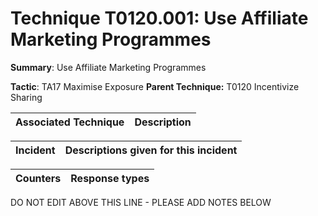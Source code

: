# Technique T0120.001: Use Affiliate Marketing Programmes

**Summary**: Use Affiliate Marketing Programmes

**Tactic**: TA17 Maximise Exposure **Parent Technique:** T0120 Incentivize Sharing


| Associated Technique | Description |
| --------- | ------------------------- |



| Incident | Descriptions given for this incident |
| -------- | -------------------- |



| Counters | Response types |
| -------- | -------------- |


DO NOT EDIT ABOVE THIS LINE - PLEASE ADD NOTES BELOW